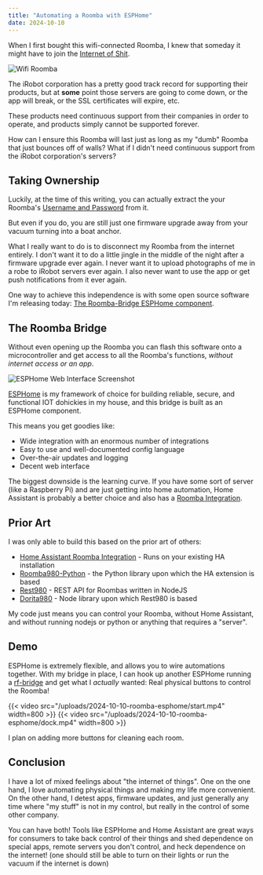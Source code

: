 ```yaml
---
title: "Automating a Roomba with ESPHome"
date: 2024-10-10
---
```


When I first bought this wifi-connected Roomba, I knew that someday it might have to join the [Internet of Shit](https://x.com/internetofshit).

![Wifi Roomba](/uploads/2024-10-10-roomba-esphome/roomba-wifi.jpeg)

The iRobot corporation has a pretty good track record for supporting their products, but at **some** point those servers are going to come down, or the app will break, or the SSL certificates will expire, etc.

These products need continuous support from their companies in order to operate, and products simply cannot be supported forever.

How can I ensure this Roomba will last just as long as my "dumb" Roomba that just bounces off of walls?
What if I didn't need continuous support from the iRobot corporation's servers?

## Taking Ownership

Luckily, at the time of this writing, you can actually extract the your Roomba's [Username and Password](https://github.com/koalazak/dorita980?tab=readme-ov-file#how-to-get-your-usernameblid-and-password) from it.

But even if you do, you are still just one firmware upgrade away from your vacuum turning into a boat anchor.

What I really want to do is to disconnect my Roomba from the internet entirely.
I don't want it to do a little jingle in the middle of the night after a firmware upgrade ever again.
I never want it to upload photographs of me in a robe to iRobot servers ever again.
I also never want to use the app or get push notifications from it ever again.

One way to achieve this independence is with some open source software I'm releasing today: [The Roomba-Bridge ESPHome component](https://github.com/solarkennedy/roomba-bridge-esphome).

## The Roomba Bridge

Without even opening up the Roomba you can flash this software onto a microcontroller and get access to all the Roomba's functions, _without internet access or an app_.

![ESPHome Web Interface Screenshot](/uploads/2024-10-10-roomba-esphome/esphome-screenshot.png)

[ESPHome](https://esphome.io/) is my framework of choice for building reliable, secure, and functional IOT dohickies in my house, and this bridge is built as an ESPHome component.

This means you get goodies like:

* Wide integration with an enormous number of integrations
* Easy to use and well-documented config language
* Over-the-air updates and logging
* Decent web interface

The biggest downside is the learning curve.
If you have some sort of server (like a Raspberry Pi) and are just getting into home automation, Home Assistant is probably a better choice and also has a [Roomba Integration](https://www.home-assistant.io/integrations/roomba/).

## Prior Art

I was only able to build this based on the prior art of others:

* [Home Assistant Roomba Integration](https://www.home-assistant.io/integrations/roomba/) - Runs on your existing HA installation
* [Roomba980-Python](https://github.com/NickWaterton/Roomba980-Python) - the Python library upon which the HA extension is based
* [Rest980](https://github.com/koalazak/rest980) - REST API for Roombas written in NodeJS
* [Dorita980](https://github.com/koalazak/dorita980) - Node library upon which Rest980 is based

My code just means you can control your Roomba, without Home Assistant, and without running nodejs or python or anything that requires a "server".

## Demo

ESPHome is extremely flexible, and allows you to wire automations together.
With my bridge in place, I can hook up another ESPHome running a [rf-bridge](https://esphome.io/components/rf_bridge.html) and get what I _actually_ wanted: Real physical buttons to control the Roomba!

{{< video src="/uploads/2024-10-10-roomba-esphome/start.mp4" width=800 >}}
{{< video src="/uploads/2024-10-10-roomba-esphome/dock.mp4"  width=800 >}}

I plan on adding more buttons for cleaning each room.

## Conclusion

I have a lot of mixed feelings about "the internet of things".
One on the one hand, I love automating physical things and making my life more convenient.
On the other hand, I detest apps, firmware updates, and just generally any time where "my stuff" is not in my control, but really in the control of some other company.

You can have both!
Tools like ESPHome and Home Assistant are great ways for consumers to take back control of their things and shed dependence on special apps, remote servers you don't control, and heck dependence on the internet!
(one should still be able to turn on their lights or run the vacuum if the internet is down)